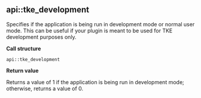 ## api::tke\_development

Specifies if the application is being run in development mode or normal user mode.  This can be useful if your plugin is meant to be used for TKE development purposes only.

**Call structure**

`api::tke_development`

**Return value**

Returns a value of 1 if the application is being run in development mode; otherwise, returns a value of 0.